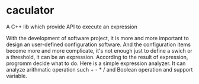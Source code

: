 # caculator
A C++ lib which provide API to execute an expression

With the development of software project, it is more and more important to design an user-defined configuration software. And the configuration items become more and more complicate, it's not enough just to define a swich or a threshold, it can be an expression. According to the result of expression, progromm decide what to do. Here is a simple expression analyzer. It can analyze arithmatic operation such + - * / and Boolean operation and support variable.
